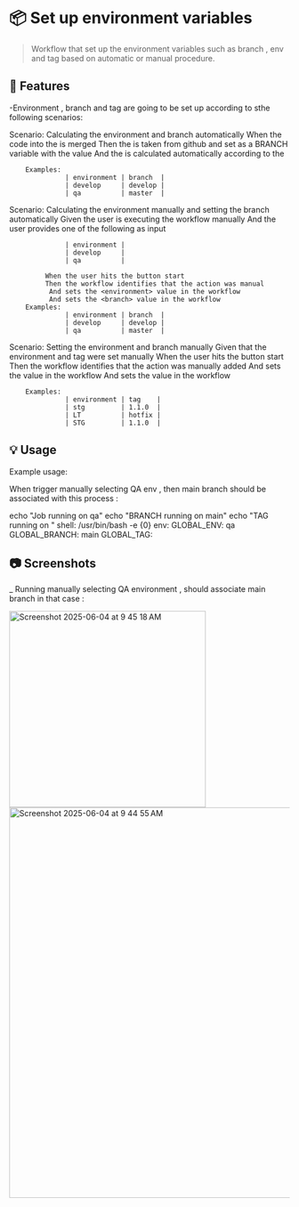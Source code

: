 # 📦 Set up environment variables

> Workflow that set up the environment variables such as branch , env and tag based on automatic or manual procedure.

## 🚀 Features

-Environment , branch and tag are going to be set up according to sthe following scenarios: 

Scenario: Calculating the environment and branch automatically
             When the code into the <branch> is merged
             Then the <branch> is taken from github and set as a BRANCH variable with the value
              And the <environment> is calculated automatically according to the <branch>
              
        Examples:
                  | environment | branch  |
                  | develop     | develop |
                  | qa          | master  |
        
Scenario: Calculating the environment manually and setting the branch automatically
            Given the user is executing the workflow manually
              And the user provides one of the following <environments> as input
              
                  | environment |
                  | develop     |
                  | qa          |
                  
             When the user hits the button start
             Then the workflow identifies that the action was manual
              And sets the <environment> value in the workflow
              And sets the <branch> value in the workflow
        Examples:
                  | environment | branch  |
                  | develop     | develop |
                  | qa          | master  |
            
            
Scenario: Setting the environment and branch manually
            Given that the environment and tag were set manually
             When the user hits the button start
             Then the workflow identifies that the action was manually added
              And sets the <environment> value in the workflow
              And sets the <branch> value in the workflow
              
        Examples:
                  | environment | tag    |
                  | stg         | 1.1.0  |
                  | LT          | hotfix |
                  | STG         | 1.1.0  |

## 💡 Usage

Example usage:

When trigger manually selecting QA env , then main branch should be associated with this process : 

  echo "Job running on qa" echo "BRANCH running on main" echo "TAG running on "
  shell: /usr/bin/bash -e {0}
  env:
    GLOBAL_ENV: qa
    GLOBAL_BRANCH: main
    GLOBAL_TAG: 


## 📷 Screenshots

_ Running manually selecting QA environment , should associate main branch in that case : 

<img width="353" alt="Screenshot 2025-06-04 at 9 45 18 AM" src="https://github.com/user-attachments/assets/b86887d4-1f10-4951-a609-bc8c47c9ffc0" />

<img width="702" alt="Screenshot 2025-06-04 at 9 44 55 AM" src="https://github.com/user-attachments/assets/3b0828f2-9e1d-45f6-9baa-9a056e499591" />

